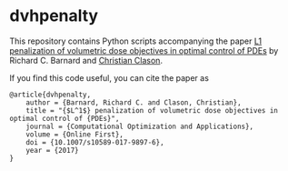 # dvhpenalty

This repository contains Python scripts accompanying the paper [L1 penalization of volumetric dose objectives in optimal control of PDEs](http://arxiv.org/abs/1607.01655) by Richard C. Barnard and [Christian Clason](http://udue.de/clason).

If you find this code useful, you can cite the paper as

    @article{dvhpenalty,
        author = {Barnard, Richard C. and Clason, Christian},
        title = "{$L^1$} penalization of volumetric dose objectives in optimal control of {PDEs}",
        journal = {Computational Optimization and Applications},
        volume = {Online First},
        doi = {10.1007/s10589-017-9897-6},
        year = {2017}
    }
